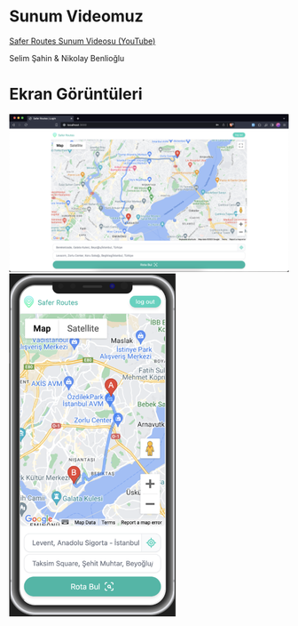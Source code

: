 # Sunum Videomuz
[Safer Routes Sunum Videosu (YouTube)](https://youtu.be/g2JXjPNOffI)


Selim Şahin & Nikolay Benlioğlu


# Ekran Görüntüleri
<img src="/Screenshots/Web.png" alt="Web ekran görüntüsü" width="764">
<img src="/Screenshots/Mobile.png" alt="Mobil ekran görüntüsü" width="300">
